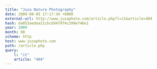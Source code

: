 ```yaml
---
title: "Juza Nature Photography"
date: 2009-08-05 17:17:34 +0000
external-url: http://www.juzaphoto.com/article.php?l=it&article=404
hash: da053aedaa21cbcb947974c399e746e1
year: 2009
month: 08
scheme: http
host: www.juzaphoto.com
path: /article.php
query:
    l: "it"
    article: "404"
---
```



